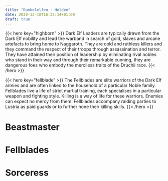 ```yaml
---
title: "Dunkelelfen - Helden"
date: 2020-12-18T16:35:14+01:00
draft: true
---
```


{{< hero key="highborn" >}}
Dark Elf Leaders are typically drawn from the Dark Elf nobility and lead the warband in search of gold, slaves and arcane artefacts to bring home to Naggaroth. They are cold and ruthless killers and they command the respect of their troops through assassination and terror. They have attained their position of leadership by eliminating rival nobles who stand in their way and through their remarkable cunning, they are dangerous foes who embody the merciless traits of the Druchii race.
{{< /hero >}}

{{< hero key="fellblade" >}}
The Fellblades are elite warriors of the Dark Elf armies and are often linked to the household of a particular Noble family. Fellblades live a life of strict martial training, each specialises in a particular weapon and fighting style. Killing is a way of life for these warriors. Enemies can expect no mercy from them. Fellblades accompany raiding parties to Lustria as paid guards or to further hone their killing skills.
{{< /hero >}}

# Beastmaster

# Fellblades
# Sorceress